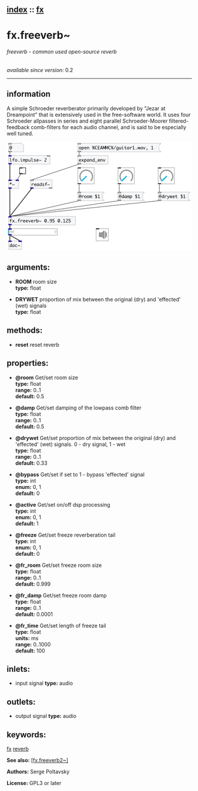 [index](index.html) :: [fx](category_fx.html)
---

# fx.freeverb~

###### freeverb - common used open-source reverb

*available since version:* 0.2

---


## information
A simple Schroeder reverberator primarily developed by &#34;Jezar at Dreampoint&#34; that
            is extensively used in the free-software world. It uses four Schroeder allpasses in
            series and eight parallel Schroeder-Moorer filtered-feedback comb-filters for each
            audio channel, and is said to be especially well tuned.



[![example](../examples/img/fx.freeverb~.jpg)](../examples/pd/fx.freeverb~.pd)



## arguments:

* **ROOM**
room size<br>
__type:__ float<br>

* **DRYWET**
proportion of mix between the original (dry) and &#39;effected&#39; (wet) signals<br>
__type:__ float<br>



## methods:

* **reset**
reset reverb<br>




## properties:

* **@room** 
Get/set room size<br>
__type:__ float<br>
__range:__ 0..1<br>
__default:__ 0.5<br>

* **@damp** 
Get/set damping of the lowpass comb filter<br>
__type:__ float<br>
__range:__ 0..1<br>
__default:__ 0.5<br>

* **@drywet** 
Get/set proportion of mix between the original (dry) and &#39;effected&#39; (wet) signals. 0 -
dry signal, 1 - wet<br>
__type:__ float<br>
__range:__ 0..1<br>
__default:__ 0.33<br>

* **@bypass** 
Get/set if set to 1 - bypass &#39;effected&#39; signal<br>
__type:__ int<br>
__enum:__ 0, 1<br>
__default:__ 0<br>

* **@active** 
Get/set on/off dsp processing<br>
__type:__ int<br>
__enum:__ 0, 1<br>
__default:__ 1<br>

* **@freeze** 
Get/set freeze reverberation tail<br>
__type:__ int<br>
__enum:__ 0, 1<br>
__default:__ 0<br>

* **@fr_room** 
Get/set freeze room size<br>
__type:__ float<br>
__range:__ 0..1<br>
__default:__ 0.999<br>

* **@fr_damp** 
Get/set freeze room damp<br>
__type:__ float<br>
__range:__ 0..1<br>
__default:__ 0.0001<br>

* **@fr_time** 
Get/set length of freeze tail<br>
__type:__ float<br>
__units:__ ms<br>
__range:__ 0..1000<br>
__default:__ 100<br>



## inlets:

* input signal 
__type:__ audio<br>



## outlets:

* output signal
__type:__ audio<br>



## keywords:

[fx](keywords/fx.html)
[reverb](keywords/reverb.html)



**See also:**
[\[fx.freeverb2~\]](fx.freeverb2~.html)




**Authors:** Serge Poltavsky




**License:** GPL3 or later





